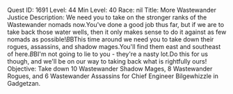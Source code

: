 Quest ID: 1691
Level: 44
Min Level: 40
Race: nil
Title: More Wastewander Justice
Description: We need you to take on the stronger ranks of the Wastewander nomads now.You've done a good job thus far, but if we are to take back those water wells, then it only makes sense to do it against as few nomads as possible!$B$BThis time around we need you to take down their rogues, assassins, and shadow mages.You'll find them east and southeast of here.$B$BI'm not going to lie to you - they're a nasty lot.Do this for us though, and we'll be on our way to taking back what is rightfully ours!
Objective: Take down 10 Wastewander Shadow Mages, 8 Wastewander Rogues, and 6 Wastewander Assassins for Chief Engineer Bilgewhizzle in Gadgetzan.

